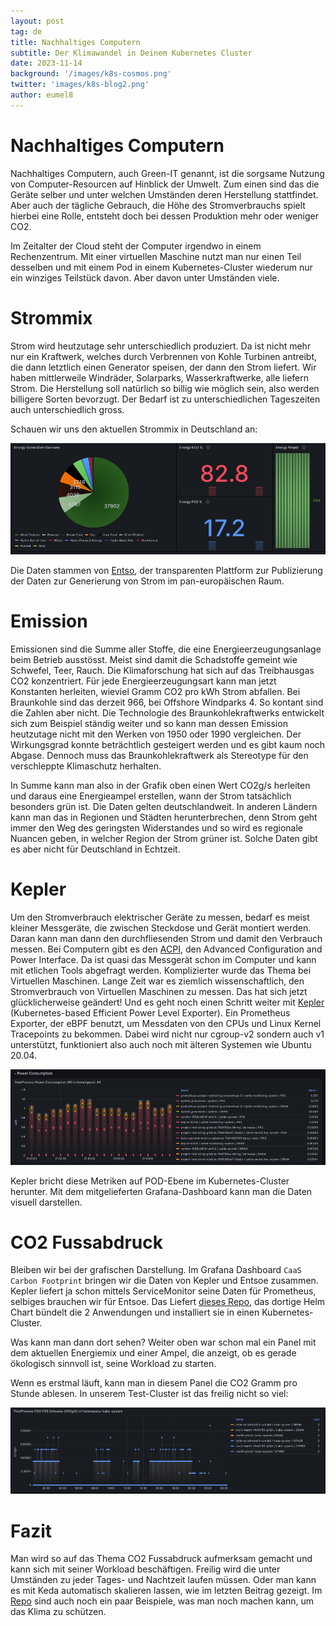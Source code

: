```yaml
---
layout: post
tag: de
title: Nachhaltiges Computern
subtitle: Der Klimawandel in Deinem Kubernetes Cluster
date: 2023-11-14
background: '/images/k8s-cosmos.png'
twitter: 'images/k8s-blog2.png'
author: eumel8
---
```


# Nachhaltiges Computern
Nachhaltiges Computern, auch Green-IT genannt, ist die sorgsame Nutzung von Computer-Resourcen auf Hinblick der Umwelt. Zum einen sind das die Geräte selber und unter welchen Umständen deren Herstellung stattfindet. Aber auch der tägliche Gebrauch, die Höhe des Stromverbrauchs spielt hierbei eine Rolle, entsteht doch bei dessen Produktion mehr oder weniger CO2.

Im Zeitalter der Cloud steht der Computer irgendwo in einem Rechenzentrum. Mit einer virtuellen Maschine nutzt man nur einen Teil desselben und mit einem Pod in einem Kubernetes-Cluster wiederum nur ein winziges Teilstück davon. Aber davon unter Umständen viele.

# Strommix
Strom wird heutzutage sehr unterschiedlich produziert. Da ist nicht mehr nur ein Kraftwerk, welches durch Verbrennen von Kohle Turbinen antreibt, die dann letztlich einen Generator speisen, der dann den Strom liefert. Wir haben mittlerweile Windräder, Solarparks, Wasserkraftwerke, alle liefern Strom. Die Herstellung soll natürlich so billig wie möglich sein, also werden billigere Sorten bevorzugt. Der Bedarf ist zu unterschiedlichen Tageszeiten auch unterschiedlich gross.

Schauen wir uns den aktuellen Strommix in Deutschland an:

<img src="/images/2023-11-15_1.png"/>

Die Daten stammen von [Entso](https://transparency.entsoe.eu/), der transparenten Plattform zur Publizierung der Daten zur Generierung von Strom im pan-europäischen Raum.

# Emission
Emissionen sind die Summe aller Stoffe, die eine Energieerzeugungsanlage beim Betrieb ausstösst. Meist sind damit die Schadstoffe gemeint wie Schwefel, Teer, Rauch. Die Klimaforschung hat sich auf das Treibhausgas CO2 konzentriert. Für jede Energieerzeugungsart kann man jetzt Konstanten herleiten, wieviel Gramm CO2 pro kWh Strom abfallen. Bei Braunkohle sind das derzeit 966, bei Offshore Windparks 4. So kontant sind die Zahlen aber nicht. Die Technologie des Braunkohlekraftwerks entwickelt sich zum Beispiel ständig weiter und so kann man dessen Emission heutzutage nicht mit den Werken von 1950 oder 1990 vergleichen. Der Wirkungsgrad konnte beträchtlich gesteigert werden und es gibt kaum noch Abgase. Dennoch muss das Braunkohlekraftwerk als Stereotype für den verschleppte Klimaschutz herhalten.

In Summe kann man also in der Grafik oben einen Wert CO2g/s herleiten und daraus eine Energieampel erstellen, wann der Strom tatsächlich besonders grün ist.
Die Daten gelten deutschlandweit. In anderen Ländern kann man das in Regionen und Städten herunterbrechen, denn Strom geht immer den Weg des geringsten Widerstandes und so wird es regionale Nuancen geben, in welcher Region der Strom grüner ist. Solche Daten gibt es aber nicht für Deutschland in Echtzeit.

# Kepler
Um den Stromverbrauch elektrischer Geräte zu messen, bedarf es meist kleiner Messgeräte, die zwischen Steckdose und Gerät montiert werden. Daran kann man dann den durchfliesenden Strom und damit den Verbrauch messen. Bei Computern gibt es den [ACPI](https://de.wikipedia.org/wiki/Advanced_Configuration_and_Power_Interface), den Advanced Configuration and Power Interface. Da ist quasi das Messgerät schon im Computer und kann mit etlichen Tools abgefragt werden.
Komplizierter wurde das Thema bei Virtuellen Maschinen. Lange Zeit war es ziemlich wissenschaftlich, den Stromverbrauch von Virtuellen Maschinen zu messen. Das hat sich jetzt glücklicherweise geändert!
Und es geht noch einen Schritt weiter mit [Kepler](https://github.com/sustainable-computing-io/kepler) (Kubernetes-based Efficient Power Level Exporter). Ein Prometheus Exporter, der eBPF benutzt, um Messdaten von den CPUs und Linux Kernel Tracepoints zu bekommen. Dabei wird nicht nur cgroup-v2 sondern auch v1 unterstützt, funktioniert also auch noch mit älteren Systemen wie Ubuntu 20.04.

<img src="/images/2023-11-15_2.png"/>

Kepler bricht diese Metriken auf POD-Ebene im Kubernetes-Cluster herunter. Mit dem mitgelieferten Grafana-Dashboard kann man die Daten visuell darstellen.

# CO2 Fussabdruck
Bleiben wir bei der grafischen Darstellung. Im Grafana Dashboard `CaaS Carbon Footprint` bringen wir die Daten von Kepler und Entsoe zusammen. Kepler liefert ja schon mittels ServiceMonitor seine Daten für Prometheus, selbiges brauchen wir für Entsoe. Das Liefert [dieses Repo](https://github.com/caas-team/caas-carbon-footprint), das dortige Helm Chart bündelt die 2 Anwendungen und installiert sie in einen Kubernetes-Cluster.

Was kann man dann dort sehen? Weiter oben war schon mal ein Panel mit dem aktuellen Energiemix und einer Ampel, die anzeigt, ob es gerade ökologisch sinnvoll ist, seine Workload zu starten.

Wenn es erstmal läuft, kann man in diesem Panel die CO2 Gramm pro Stunde ablesen. In unserem Test-Cluster ist das freilig nicht so viel:

<img src="/images/2023-11-15_3.png"/>

# Fazit
Man wird so auf das Thema CO2 Fussabdruck aufmerksam gemacht und kann sich mit seiner Workload beschäftigen. Freilig wird die unter Umständen zu jeder Tages- und Nachtzeit laufen müssen. Oder man kann es mit Keda automatisch skalieren lassen, wie im letzten Beitrag gezeigt. Im [Repo](https://github.com/caas-team/caas-carbon-footprint/tree/main/examples) sind auch noch ein paar Beispiele, was man noch machen kann, um das Klima zu schützen.
